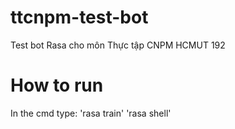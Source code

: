# ttcnpm-test-bot
Test bot Rasa cho môn Thực tập CNPM HCMUT 192
# How to run
In the cmd type:
  'rasa train'
  'rasa shell'
